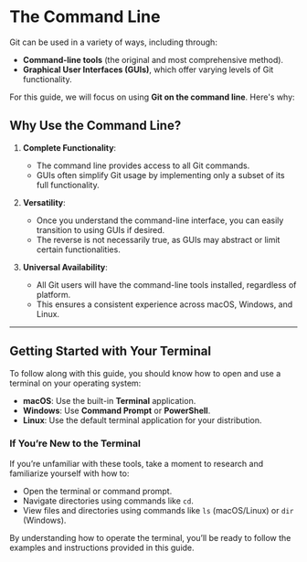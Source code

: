 # The Command Line

Git can be used in a variety of ways, including through:

- **Command-line tools** (the original and most comprehensive method).
- **Graphical User Interfaces (GUIs)**, which offer varying levels of Git functionality.

For this guide, we will focus on using **Git on the command line**. Here's why:

## Why Use the Command Line?

1. **Complete Functionality**:  
   - The command line provides access to all Git commands.  
   - GUIs often simplify Git usage by implementing only a subset of its full functionality.

2. **Versatility**:  
   - Once you understand the command-line interface, you can easily transition to using GUIs if desired.  
   - The reverse is not necessarily true, as GUIs may abstract or limit certain functionalities.

3. **Universal Availability**:  
   - All Git users will have the command-line tools installed, regardless of platform.  
   - This ensures a consistent experience across macOS, Windows, and Linux.

---

## Getting Started with Your Terminal

To follow along with this guide, you should know how to open and use a terminal on your operating system:

- **macOS**: Use the built-in **Terminal** application.  
- **Windows**: Use **Command Prompt** or **PowerShell**.  
- **Linux**: Use the default terminal application for your distribution.

### If You’re New to the Terminal

If you’re unfamiliar with these tools, take a moment to research and familiarize yourself with how to:

- Open the terminal or command prompt.
- Navigate directories using commands like `cd`.
- View files and directories using commands like `ls` (macOS/Linux) or `dir` (Windows).

By understanding how to operate the terminal, you’ll be ready to follow the examples and instructions provided in this guide.
